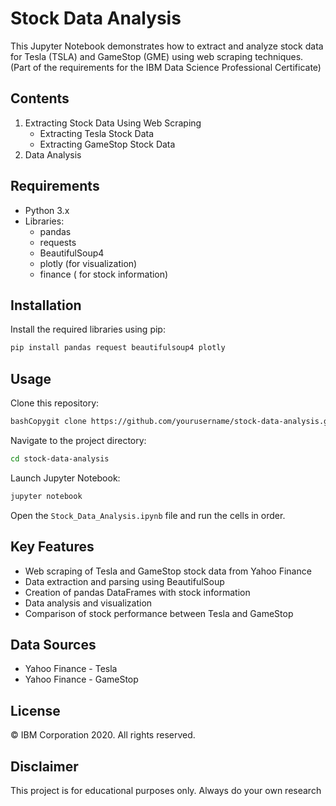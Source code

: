 # Stock Data Analysis

This Jupyter Notebook demonstrates how to extract and analyze stock data for Tesla (TSLA) and GameStop (GME) using web scraping techniques.
(Part of the requirements for the IBM Data Science Professional Certificate)

## Contents

1. Extracting Stock Data Using Web Scraping
   - Extracting Tesla Stock Data
   - Extracting GameStop Stock Data
2. Data Analysis

## Requirements

- Python 3.x
- Libraries:
  - pandas
  - requests
  - BeautifulSoup4
  - plotly (for visualization)
  - finance ( for stock information)

## Installation

Install the required libraries using pip:

```bash
pip install pandas request beautifulsoup4 plotly
```

## Usage

Clone this repository:
``` bash
bashCopygit clone https://github.com/yourusername/stock-data-analysis.git](https://github.com/ayhameed/Extracting-and-Visualizing-Stock-Data
```

Navigate to the project directory:
```bash
cd stock-data-analysis
```

Launch Jupyter Notebook:
```bash
jupyter notebook
```

Open the `Stock_Data_Analysis.ipynb` file and run the cells in order.

## Key Features

- Web scraping of Tesla and GameStop stock data from Yahoo Finance
- Data extraction and parsing using BeautifulSoup
- Creation of pandas DataFrames with stock information
- Data analysis and visualization
- Comparison of stock performance between Tesla and GameStop

## Data Sources

- Yahoo Finance - Tesla
- Yahoo Finance - GameStop

## License
© IBM Corporation 2020. All rights reserved.

## Disclaimer
This project is for educational purposes only. Always do your own research
